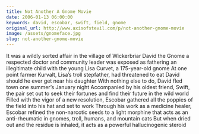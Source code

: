 ```yaml
---
title: Not Another A Gnome Movie
date: 2006-01-13 06:00:00
keywords: david, escobar, swift, field, gnome
original_url: http://www.axisofstevil.com/p/not-another-gnome-movie
image: /assets/gnomeface.jpg
slug: not-another-gnome-movie
---
```


It was a wildly sorted affair in the village of Wickerbriar David the Gnome a respected doctor and community leader was exposed as fathering an illegitimate child with the young Lisa Curvet, a 175-year-old gnome At one point farmer Kurvalt, Lisa’s troll stepfather, had threatened to eat David should he ever get near his daughter With nothing else to do, David fled town one summer’s January night Accompanied by his oldest friend, Swift, the pair set out to seek their fortunes and find their future in the wild world
Filled with the vigor of a new resolution, Escobar gathered all the poppies of the field into his hat and set to work Through his work as a medicine healer, Escobar refined the non-narcotic seeds to a light morphine that acts as an anti-rheumatic in gnomes, troll, humans, and mountain cats But when dried out and the residue is inhaled, it acts as a powerful hallucinogenic steroid

